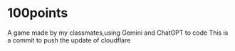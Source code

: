 # 100points
A game made by my classmates,using Gemini and ChatGPT to code
This is a commit to push the update of cloudflare
